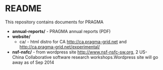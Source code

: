 README
=======

This repository contains documents for PRAGMA

 - **annual-reports/** - PRAGMA annual reports (PDF)
 - **website/**
     - ca/ - html distro for CA http://ca.pragma-grid.net and http://ca.pragma-grid.net/experimental/
 - **nsf-nsfc/** - from wordpress site http://www.nsf-nsfc-sw.org, 2 US-China
   Collaborative software research workshops.Wordpress site will go away as of Sep 2014
